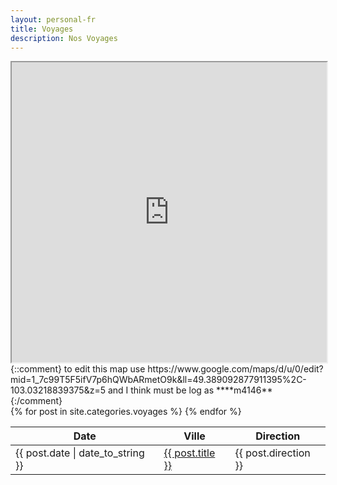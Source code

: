 ```yaml
---  
layout: personal-fr  
title: Voyages 
description: Nos Voyages  
---  
```


<div>
<iframe src="https://www.google.com/maps/d/embed?mid=1_7c99T5F5ifV7p6hQWbARmetO9k" height="480" width="100%"></iframe>
{::comment}
to edit this map use 
https://www.google.com/maps/d/u/0/edit?mid=1_7c99T5F5ifV7p6hQWbARmetO9k&ll=49.389092877911395%2C-103.03218839375&z=5
and I think must be log as ****m4146**
{:/comment}
</div>

<table class="wb-tables table table-striped table-hover" data-wb-tables='{ "paging" : false }'>
  <thead>
    <tr>
      <th>Date</th>
      <th>Ville</th>
      <th>Direction</th>
    </tr>
  </thead>
  <tbody>
  {% for post in site.categories.voyages %}
    <tr>
      <td>{{ post.date | date_to_string }}</td>
      <td><a href="{{ post.url }}" title="{{ post.title }}">{{ post.title }}</a></td>
      <td>{{ post.direction }}</td>
    </tr>
  {% endfor %}
  </tbody>
</table>
